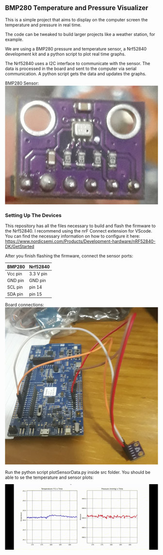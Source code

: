 ## BMP280 Temperature and Pressure Visualizer

This is a simple project that aims to display on the computer screen the temperature and pressure in real time. 

The code can be tweaked to build larger projects like a weather station, for example. 

We are using a BMP280 pressure and temperature sensor, a Nrf52840 development kit and a python script to plot real time graphs. 

The Nrf52840 uses a I2C interface to communicate with the sensor. The data is processed in the board and sent to the computer via serial communication. A python script gets the data and updates the graphs.

BMP280 Sensor:
![sensor](/Datasheets_and_Images/sensorBMP280.jpg )

### Setting Up The Devices

This repository has all the files necessary to build and flash the firmware to the Nrf52840. I recommend using the nrF Connect extension for VScode. You can find the necessary information on how to configure it here: https://www.nordicsemi.com/Products/Development-hardware/nRF52840-DK/GetStarted

After you finish flashing the firmware, connect the sensor ports:

| BMP280 | Nrf52840 |
| ------------|--------- |
|Vcc pin      | 3.3 V pin |
|GND pin      | GND pin |
|SCL pin      | pin 14 |
|SDA pin      | pin 15 |

Board connections:
![board](/Datasheets_and_Images/board.jpg)

Run the python script plotSensorData.py inside src folder. You should be able to se the temperature and sensor plots:

![graphs](/Datasheets_and_Images/screenGif.gif)